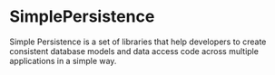 # SimplePersistence
Simple Persistence is a set of libraries that help developers to create consistent database models and data access code across multiple applications in a simple way. 

